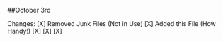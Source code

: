 ##October 3rd

Changes:
[X] Removed Junk Files (Not in Use) 
[X] Added this File (How Handy!)
[X] 
[X]
[X]
